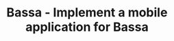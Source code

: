 ---
layout: gsoc
categories: gsoc2018
divid: bassa2
title: Bassa - Implement a mobile application for Bassa
description: Bassa is automated download queue for enterprise to take the best use of internet bandwidth. It is capable of avoiding redundant downloads within an enterprise. Currently users interact with Bassa using Bassa web-app. The objective of this project is to design and implement new mobile app for Bassa using mobile app development framework like Ionic or React Native.
expectedresults: <ul style="list-style:inherit"><li>Implement a mobile application with Ionic or React Native with the following features;<ul style="list-style:inherit"><li>Singin/Singup with Bassa backend</li><li>Add/Remove download links</li><li>View completed downloads</li><li>View download progress</li><li>View remaining monthly quota</li><li>Push notification</li></ul></li><li>Write unit tests for all the components</li></li></ul>
githuburl: https://github.com/scorelab/Bassa/
requiredknowledge: Ionic or React Native, Python, Angular
possiblementors: Raveen Perera, Randika
---